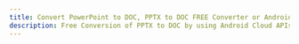 ---title: Convert PowerPoint to DOC, PPTX to DOC FREE Converter or Android SDKdescription: Free Conversion of PPTX to DOC by using Android Cloud APIs & SDKs. Also Create, Edit & Render Microsoft Word & OpenOffice documents in the Cloud.---